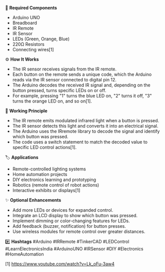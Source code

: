 🧰 **Required Components**
- Arduino UNO
- Breadboard
- IR Remote
- IR Sensor
- LEDs (Green, Orange, Blue)
- 220Ω Resistors
- Connecting wires[1]

⚙️ **How It Works**
- The IR sensor receives signals from the IR remote.
- Each button on the remote sends a unique code, which the Arduino reads via the IR sensor connected to digital pin 12.
- The Arduino decodes the received IR signal and, depending on the button pressed, turns specific LEDs on or off.
- For example, pressing "1" turns the blue LED on, "2" turns it off, "3" turns the orange LED on, and so on[1].

🔬 **Working Principle**
- The IR remote emits modulated infrared light when a button is pressed.
- The IR sensor detects this light and converts it into an electrical signal.
- The Arduino uses the IRremote library to decode the signal and identify which button was pressed.
- The code uses a switch statement to match the decoded value to specific LED control actions[1].

🏷️ **Applications**
- Remote-controlled lighting systems
- Home automation projects
- DIY electronics learning and prototyping
- Robotics (remote control of robot actions)
- Interactive exhibits or displays[1]

✨ **Optional Enhancements**
- Add more LEDs or devices for expanded control.
- Integrate an LCD display to show which button was pressed.
- Implement dimming or color-changing features for LEDs.
- Add feedback (buzzer, notification) for button presses.
- Use wireless modules for remote control over greater distances.

#️⃣ **Hashtags**
#Arduino #IRRemote #TinkerCAD #LEDControl #LearnElectronicsIndia #ArduinoUNO #IRSensor #DIY #Electronics #HomeAutomation

[1] https://www.youtube.com/watch?v=Lk_oFu-3aw4
